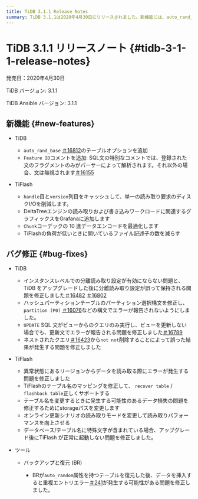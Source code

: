 ```yaml
---
title: TiDB 3.1.1 Release Notes
summary: TiDB 3.1.1は2020年4月30日にリリースされました。新機能には、auto_rand_base`のテーブルオプションと`Feature ID`コメントが含まれます。バグ修正には、分離読み取り設定、パーティション選択構文、ネストされたクエリからの誤った結果が含まれます。TiFlashTiFlash、バグ修正とデータ読み取りおよびstorageパス変更の改善が行われました。バックアップとリストア（BR）では、テーブルの復元とデータ挿入に関する問題が修正されました。
---
```


# TiDB 3.1.1 リリースノート {#tidb-3-1-1-release-notes}

発売日：2020年4月30日

TiDB バージョン: 3.1.1

TiDB Ansible バージョン: 3.1.1

## 新機能 {#new-features}

-   TiDB

    -   `auto_rand_base` [＃16812](https://github.com/pingcap/tidb/pull/16812)のテーブルオプションを追加
    -   `Feature ID`コメントを追加: SQL文の特別なコメントでは、登録された文のフラグメントのみがパーサーによって解析されます。それ以外の場合、文は無視されます[＃16155](https://github.com/pingcap/tidb/pull/16155)

-   TiFlash

    -   `handle`目と`version`列目をキャッシュして、単一の読み取り要求のディスクI/Oを削減します。
    -   DeltaTreeエンジンの読み取りおよび書き込みワークロードに関連するグラフィックスをGrafanaに追加します
    -   `Chunk`コーデックの 10 進データエンコードを最適化します
    -   TiFlashの負荷が低いときに開いているファイル記述子の数を減らす

## バグ修正 {#bug-fixes}

-   TiDB

    -   インスタンスレベルでの分離読み取り設定が有効にならない問題と、TiDB をアップグレードした後に分離読み取り設定が誤って保持される問題を修正しました[＃16482](https://github.com/pingcap/tidb/pull/16482) [＃16802](https://github.com/pingcap/tidb/pull/16802)
    -   ハッシュパーティションテーブルのパーティション選択構文を修正し、 `partition (P0)` [＃16076](https://github.com/pingcap/tidb/pull/16076)などの構文でエラーが報告されないようにしました。
    -   `UPDATE` SQL 文がビューからのクエリのみ実行し、ビューを更新しない場合でも、更新文でエラーが報告される問題を修正しました[＃16789](https://github.com/pingcap/tidb/pull/16789)
    -   ネストされたクエリ[＃16423](https://github.com/pingcap/tidb/pull/16423)から`not not`削除することによって誤った結果が発生する問題を修正しました

-   TiFlash

    -   異常状態にあるリージョンからデータを読み取る際にエラーが発生する問題を修正しました
    -   TiFlashのテーブル名のマッピングを修正して、 `recover table` / `flashback table`正しくサポートする
    -   テーブル名を変更するときに発生する可能性のあるデータ損失の問題を修正するためにstorageパスを変更します
    -   オンライン更新シナリオの読み取りモードを変更して読み取りパフォーマンスを向上させる
    -   データベース/テーブル名に特殊文字が含まれている場合、アップグレード後にTiFlash が正常に起動しない問題を修正しました。

-   ツール

    -   バックアップと復元 (BR)

        -   BRが`auto_random`属性を持つテーブルを復元した後、データを挿入すると重複エントリエラー[＃241](https://github.com/pingcap/br/issues/241)が発生する可能性がある問題を修正しました。

